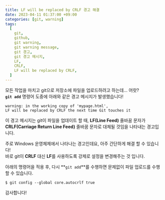 ```yaml
---
title: LF will be replaced by CRLF 경고 해결
date: 2023-04-11 01:37:00 +09:00
categories: [git, warning]
tags:
  [
    git,
    github,
    git warning,
    git warning message,
    git 경고,
    git 경고 메시지,
    LF,
    CRLF,
    LF will be replaced by CRLF,
  ]
---
```


모든 작업을 마치고 git으로 저장소에 파일을 업로드하려고 하는데... 어랏?  
**`git add`** 명령어 도중에 아래와 같은 경고 메시지가 발생했습니다!  
```shell
warning: in the working copy of 'mypage.html', 
LF will be replaced by CRLF the next time Git touches it
```

이 경고 메시지는 git이 파일을 업데이트 할 때, **LF(Line Feed)** 줄바꿈 문자가  
**CRLF(Carriage Return Line Feed)** 줄바꿈 문자로 대체될 것임을 나타내는 경고입니다.  

주로 Windows 운영체제에서 나타나는 경고인데요, 아주 간단하게 해결 할 수 있습니다!  
바로 git이 **CRLF** 대신 **LF**를 사용하도록 강제로 설정을 변경해주는 것 입니다.  

아래의 명령어을 적용 후, 다시 **`git add`**를 수행하면 문제없이 파일 업로드를 수행할 수 있습니다.
```shell
$ git config --global core.autocrlf true
```

감사합니다!